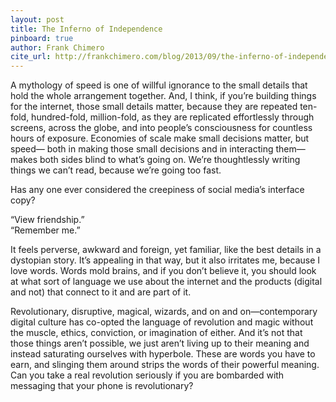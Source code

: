 ```yaml
---
layout: post
title: The Inferno of Independence
pinboard: true
author: Frank Chimero
cite_url: http://frankchimero.com/blog/2013/09/the-inferno-of-independence/
---
```

A mythology of speed is one of willful ignorance to the small details
that hold the whole arrangement together. And, I think, if you’re
building things for the internet, those small details matter, because
they are repeated ten-fold, hundred-fold, million-fold, as they are
replicated effortlessly through screens, across the globe, and into
people’s consciousness for countless hours of exposure. Economies of
scale make small decisions matter, but speed— both in making those small
decisions and in interacting them—makes both sides blind to what’s going
on. We’re thoughtlessly writing things we can’t read, because we’re
going too fast.

Has any one ever considered the creepiness of social media’s interface
copy?

“View friendship.”  
“Remember me.”

It feels perverse, awkward and foreign, yet familiar, like the best
details in a dystopian story. It’s appealing in that way, but it also
irritates me, because I love words. Words mold brains, and if you don’t
believe it, you should look at what sort of language we use about the
internet and the products (digital and not) that connect to it and are
part of it.

Revolutionary, disruptive, magical, wizards, and on and on—contemporary
digital culture has co-opted the language of revolution and magic
without the muscle, ethics, conviction, or imagination of either. And
it’s not that those things aren’t possible, we just aren’t living up to
their meaning and instead saturating ourselves with hyperbole. These are
words you have to earn, and slinging them around strips the words of
their powerful meaning. Can you take a real revolution seriously if you
are bombarded with messaging that your phone is revolutionary?
